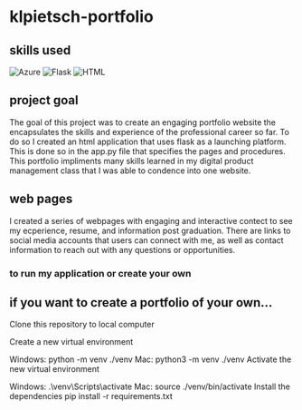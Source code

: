 # klpietsch-portfolio

## skills used
![Azure](https://img.shields.io/badge/Microsoft_Azure-0089D6?style=for-the-badge&logo=microsoft-azure&logoColor=white)
![Flask](https://img.shields.io/badge/Flask-2.0+-green?style=for-the-badge&logo=flask&logoColor=white)
![HTML](https://img.shields.io/badge/HTML-5-orange?style=for-the-badge&logo=html5&logoColor=white)

## project goal
The goal of this project was to create an engaging portfolio website the encapsulates the skills and experience of the professional career so far. To do so I created an html application that uses flask as a launching platform. This is done so in the app.py file that specifies the pages and procedures. This portfolio impliments many skills learned in my digital product management class that I was able to condence into one website.

## web pages
I created a series of webpages with engaging and interactive contect to see my ecperience, resume, and information post graduation. There are links to social media accounts that users can connect with me, as well as contact information to reach out with any questions or opportunities.

### to run my application or create your own
## if you want to create a portfolio of your own...

Clone this repository to local computer

Create a new virtual environment

Windows: python -m venv ./venv
Mac: python3 -m venv ./venv
Activate the new virtual environment

Windows: .\venv\Scripts\activate
Mac: source ./venv/bin/activate
Install the dependencies pip install -r requirements.txt

 
